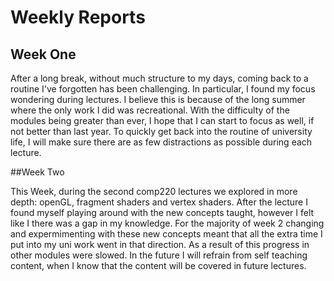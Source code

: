 # Weekly Reports

## Week One

After a long break, without much structure to my days, coming back to a routine I've forgotten has been challenging. In particular, I found my focus wondering during lectures. I believe this is because of the long summer where the only work I did was recreational. With the difficulty of the modules being greater than ever, I hope that I can start to focus as well, if not better than last year. To quickly get back into the routine of university life, I will make sure there are as few distractions as possible during each lecture.

##Week Two

This Week, during the second comp220 lectures we explored in more depth: openGL, fragment shaders and vertex shaders. After the lecture I found myself playing around with the new concepts taught, however I felt like I there was a gap in my knowledge. For the majority of week 2 changing and expermimenting with these new concepts meant that all the extra time I put into my uni work went in that direction. As a result of this progress in other modules were slowed. In the future I will refrain from self teaching content, when I know that the content will be covered in future lectures. 
